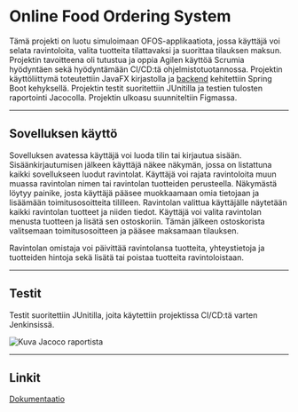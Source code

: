 # **Online Food Ordering System**

Tämä projekti on luotu simuloimaan OFOS-applikaatiota, jossa käyttäjä voi selata ravintoloita, valita tuotteita tilattavaksi ja suorittaa tilauksen maksun. Projektin tavoitteena oli tutustua ja oppia Agilen käyttöä Scrumia hyödyntäen
sekä hyödyntämään CI/CD:tä ohjelmistotuotannossa. Projektin käyttöliittymä toteutettiin JavaFX kirjastolla ja [backend](https://github.com/mikktur/OFOS-Backend) kehitettiin Spring Boot kehyksellä. Projektin testit suoritettiin JUnitilla
ja testien tulosten raportointi Jacocolla. Projektin ulkoasu suunniteltiin Figmassa.

___

## Sovelluksen käyttö

Sovelluksen avatessa käyttäjä voi luoda tilin tai kirjautua sisään. Sisäänkirjautumisen jälkeen käyttäjä näkee näkymän, jossa on listattuna kaikki sovellukseen luodut ravintolat. Käyttäjä voi rajata ravintoloita muun muassa ravintolan nimen 
tai ravintolan tuotteiden perusteella. Näkymästä löytyy painike, josta käyttäjä pääsee muokkaamaan omia tietojaan ja lisäämään toimitusosoitteita tililleen. Ravintolan valittua käyttäjälle näytetään kaikki ravintolan tuotteet ja niiden tiedot.
Käyttäjä voi valita ravintolan menusta tuotteen ja lisätä sen ostoskoriin. Tämän jälkeen ostoskorista valitsemaan toimitusosoitteen ja pääsee maksamaan tilauksen.

Ravintolan omistaja voi päivittää ravintolansa tuotteita, yhteystietoja ja tuotteiden hintoja sekä lisätä tai poistaa tuotteita ravintoloistaan.

___

## Testit

Testit suoritettiin JUnitilla, joita käytettiin projektissa CI/CD:tä varten Jenkinsissä. 

![Kuva Jacoco raportista](https://cdn.discordapp.com/attachments/1202240953113382935/1292448920286396446/jacoco-testit.png?ex=6703c65b&is=670274db&hm=9c38afa7c1a9240d7a386f21504126cfc0a9407de4c0c4f1e15e53d329cf8201&)

___

## Linkit

[Dokumentaatio](https://users.metropolia.fi/~mikaelea/javadoc-ofos/)
